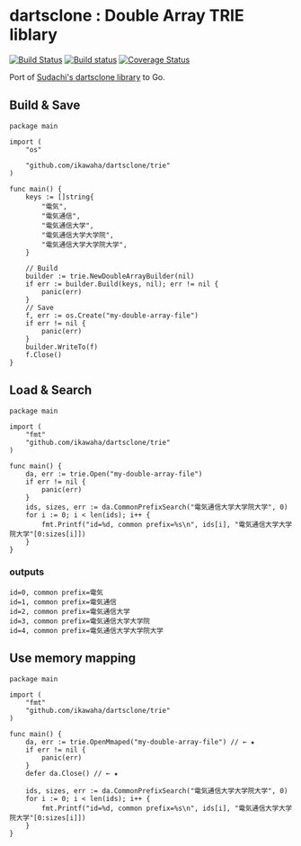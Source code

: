 # dartsclone : Double Array TRIE liblary

[![Build Status](https://travis-ci.org/ikawaha/dartsclone.svg?branch=master)](https://travis-ci.org/ikawaha/dartsclone)
[![Build status](https://ci.appveyor.com/api/projects/status/2ku3oes7oe7nlw2x/branch/master?svg=true)](https://ci.appveyor.com/project/ikawaha/dartsclone/branch/master)
[![Coverage Status](https://coveralls.io/repos/github/ikawaha/dartsclone/badge.svg)](https://coveralls.io/github/ikawaha/dartsclone)

Port of [Sudachi's dartsclone library](https://github.com/WorksApplications/Sudachi/tree/develop/src/main/java/com/worksap/nlp/dartsclone) to Go. 


## Build & Save

```Go:
package main

import (
	"os"

	"github.com/ikawaha/dartsclone/trie"
)

func main() {
	keys := []string{
		"電気",
		"電気通信",
		"電気通信大学",
		"電気通信大学大学院",
		"電気通信大学大学院大学",
	}

	// Build
	builder := trie.NewDoubleArrayBuilder(nil)
	if err := builder.Build(keys, nil); err != nil {
		panic(err)
	}
	// Save
	f, err := os.Create("my-double-array-file")
	if err != nil {
		panic(err)
	}
	builder.WriteTo(f)
	f.Close()
}
```

## Load & Search

```Go:
package main

import (
	"fmt"
	"github.com/ikawaha/dartsclone/trie"
)

func main() {
	da, err := trie.Open("my-double-array-file")
	if err != nil {
		panic(err)
	}
	ids, sizes, err := da.CommonPrefixSearch("電気通信大学大学院大学", 0)
	for i := 0; i < len(ids); i++ {
		fmt.Printf("id=%d, common prefix=%s\n", ids[i], "電気通信大学大学院大学"[0:sizes[i]])
	}
}
```

### outputs

```
id=0, common prefix=電気
id=1, common prefix=電気通信
id=2, common prefix=電気通信大学
id=3, common prefix=電気通信大学大学院
id=4, common prefix=電気通信大学大学院大学
```


## Use memory mapping

```Go:
package main

import (
	"fmt"
	"github.com/ikawaha/dartsclone/trie"
)

func main() {
	da, err := trie.OpenMmaped("my-double-array-file") // ← ★
	if err != nil {
		panic(err)
	}
	defer da.Close() // ← ★

	ids, sizes, err := da.CommonPrefixSearch("電気通信大学大学院大学", 0)
	for i := 0; i < len(ids); i++ {
		fmt.Printf("id=%d, common prefix=%s\n", ids[i], "電気通信大学大学院大学"[0:sizes[i]])
	}
}
```

